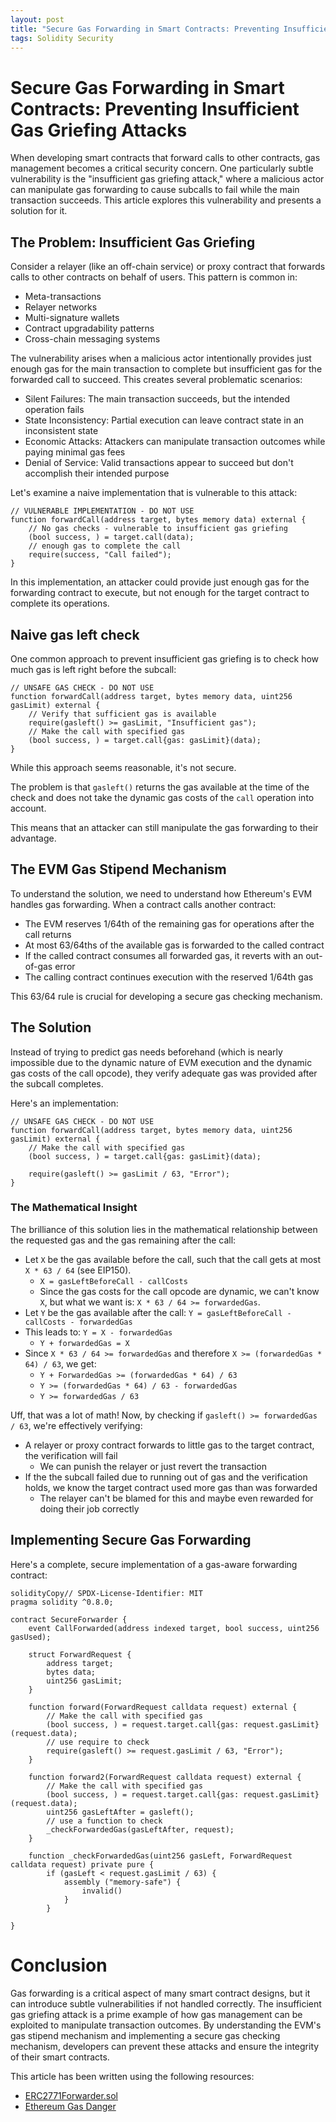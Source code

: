 ```yaml
---
layout: post
title: "Secure Gas Forwarding in Smart Contracts: Preventing Insufficient Gas Griefing Attacks"
tags: Solidity Security
---
```


# Secure Gas Forwarding in Smart Contracts: Preventing Insufficient Gas Griefing Attacks

When developing smart contracts that forward calls to other contracts, gas management becomes a critical security concern. One particularly subtle vulnerability is the "insufficient gas griefing attack," where a malicious actor can manipulate gas forwarding to cause subcalls to fail while the main transaction succeeds. This article explores this vulnerability and presents a solution for it.


## The Problem: Insufficient Gas Griefing

Consider a relayer (like an off-chain service) or proxy contract that forwards calls to other contracts on behalf of users. This pattern is common in:

* Meta-transactions
* Relayer networks
* Multi-signature wallets
* Contract upgradability patterns
* Cross-chain messaging systems

The vulnerability arises when a malicious actor intentionally provides just enough gas for the main transaction to complete but insufficient gas for the forwarded call to succeed. This creates several problematic scenarios:

* Silent Failures: The main transaction succeeds, but the intended operation fails
* State Inconsistency: Partial execution can leave contract state in an inconsistent state
* Economic Attacks: Attackers can manipulate transaction outcomes while paying minimal gas fees
* Denial of Service: Valid transactions appear to succeed but don't accomplish their intended purpose

Let's examine a naive implementation that is vulnerable to this attack:

```solidity
// VULNERABLE IMPLEMENTATION - DO NOT USE
function forwardCall(address target, bytes memory data) external {
    // No gas checks - vulnerable to insufficient gas griefing
    (bool success, ) = target.call(data);
    // enough gas to complete the call
    require(success, "Call failed");
}
```

In this implementation, an attacker could provide just enough gas for the forwarding contract to execute, but not enough for the target contract to complete its operations.

## Naive gas left check

One common approach to prevent insufficient gas griefing is to check how much gas is left right before the subcall:

```solidity
// UNSAFE GAS CHECK - DO NOT USE
function forwardCall(address target, bytes memory data, uint256 gasLimit) external {
    // Verify that sufficient gas is available
    require(gasleft() >= gasLimit, "Insufficient gas");
    // Make the call with specified gas
    (bool success, ) = target.call{gas: gasLimit}(data);
}
```

While this approach seems reasonable, it's not secure.

The problem is that `gasleft()` returns the gas available at the time of the check and does not take the dynamic gas costs of the `call` operation into account.

This means that an attacker can still manipulate the gas forwarding to their advantage.

## The EVM Gas Stipend Mechanism
To understand the solution, we need to understand how Ethereum's EVM handles gas forwarding. When a contract calls another contract:

* The EVM reserves 1/64th of the remaining gas for operations after the call returns
* At most 63/64ths of the available gas is forwarded to the called contract
* If the called contract consumes all forwarded gas, it reverts with an out-of-gas error
* The calling contract continues execution with the reserved 1/64th gas

This 63/64 rule is crucial for developing a secure gas checking mechanism.

## The Solution
Instead of trying to predict gas needs beforehand (which is nearly impossible due to the dynamic nature of EVM execution and the dynamic gas costs of the call opcode), they verify adequate gas was provided after the subcall completes.

Here's an implementation:

```solidity
// UNSAFE GAS CHECK - DO NOT USE
function forwardCall(address target, bytes memory data, uint256 gasLimit) external {
    // Make the call with specified gas
    (bool success, ) = target.call{gas: gasLimit}(data);

    require(gasleft() >= gasLimit / 63, "Error");
}
```

### The Mathematical Insight
The brilliance of this solution lies in the mathematical relationship between the requested gas and the gas remaining after the call:

* Let `X` be the gas available before the call, such that the call gets at most `X * 63 / 64` (see EIP150).
    * `X = gasLeftBeforeCall - callCosts`
    * Since the gas costs for the call opcode are dynamic, we can't know `X`, but what we want is: `X * 63 / 64 >= forwardedGas`.
* Let `Y` be the gas available after the call: `Y = gasLeftBeforeCall - callCosts - forwardedGas`
* This leads to: `Y = X - forwardedGas`
    * `Y + forwardedGas = X`
* Since `X * 63 / 64 >= forwardedGas` and therefore `X >= (forwardedGas * 64) / 63`, we get:
    * `Y + ForwardedGas >= (forwardedGas * 64) / 63`
    * `Y >= (forwardedGas * 64) / 63 - forwardedGas`
    * `Y >= forwardedGas / 63`

Uff, that was a lot of math! Now, by checking if `gasleft() >= forwardedGas / 63`, we're effectively verifying:

* A relayer or proxy contract forwards to little gas to the target contract, the verification will fail
    * We can punish the relayer or just revert the transaction
* If the the subcall failed due to running out of gas and the verification holds, we know the target contract used more gas than was forwarded
    * The relayer can't be blamed for this and maybe even rewarded for doing their job correctly


## Implementing Secure Gas Forwarding
Here's a complete, secure implementation of a gas-aware forwarding contract:

```solidity
solidityCopy// SPDX-License-Identifier: MIT
pragma solidity ^0.8.0;

contract SecureForwarder {
    event CallForwarded(address indexed target, bool success, uint256 gasUsed);
    
    struct ForwardRequest {
        address target;
        bytes data;
        uint256 gasLimit;
    }
    
    function forward(ForwardRequest calldata request) external {    
        // Make the call with specified gas
        (bool success, ) = request.target.call{gas: request.gasLimit}(request.data);
        // use require to check
        require(gasleft() >= request.gasLimit / 63, "Error");
    }

    function forward2(ForwardRequest calldata request) external {
        // Make the call with specified gas
        (bool success, ) = request.target.call{gas: request.gasLimit}(request.data);
        uint256 gasLeftAfter = gasleft();
        // use a function to check
        _checkForwardedGas(gasLeftAfter, request);
    }

    function _checkForwardedGas(uint256 gasLeft, ForwardRequest calldata request) private pure {
        if (gasLeft < request.gasLimit / 63) {
            assembly ("memory-safe") {
                invalid()
            }
        }

}
```

# Conclusion

Gas forwarding is a critical aspect of many smart contract designs, but it can introduce subtle vulnerabilities if not handled correctly. The insufficient gas griefing attack is a prime example of how gas management can be exploited to manipulate transaction outcomes. By understanding the EVM's gas stipend mechanism and implementing a secure gas checking mechanism, developers can prevent these attacks and ensure the integrity of their smart contracts.

This article has been written using the following resources:

* [ERC2771Forwarder.sol](https://github.com/OpenZeppelin/openzeppelin-contracts/blob/master/contracts/metatx/ERC2771Forwarder.sol)
* [Ethereum Gas Danger](https://ronan.eth.limo/blog/ethereum-gas-dangers/)